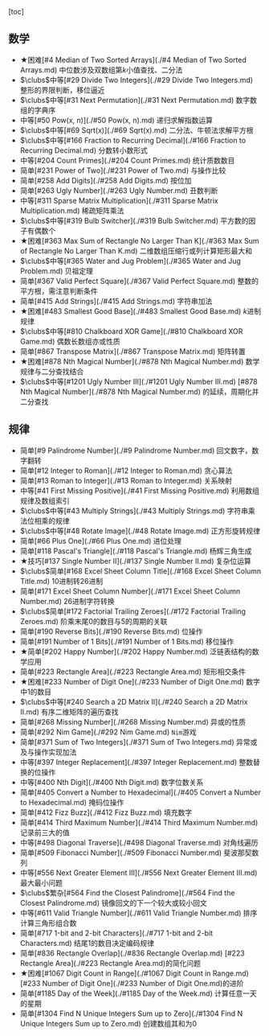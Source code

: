 [toc]

## 数学

* $\bigstar$困难[#4 Median of Two Sorted Arrays](./#4 Median of Two Sorted Arrays.md)    中位数涉及双数组第$k$小值查找、二分法
* $\clubs$中等[#29 Divide Two Integers](./#29 Divide Two Integers.md)    整形的界限判断，移位逼近
* $\clubs$中等[#31 Next Permutation](./#31 Next Permutation.md)    数字数组的字典序
* 中等[#50 Pow(x, n)](./#50 Pow(x, n).md)    递归求解指数运算
* $\clubs$中等[#69 Sqrt(x)](./#69 Sqrt(x).md)    二分法、牛顿法求解平方根
* $\clubs$中等[#166 Fraction to Recurring Decimal](./#166 Fraction to Recurring Decimal.md)    分数转小数形式
* 中等[#204 Count Primes](./#204 Count Primes.md)    统计质数数目
* 简单[#231 Power of Two](./#231 Power of Two.md)    与操作比较
* 简单[#258 Add Digits](./#258 Add Digits.md)    按位加
* 简单[#263 Ugly Number](./#263 Ugly Number.md)    丑数判断
* 中等[#311 Sparse Matrix Multiplication](./#311 Sparse Matrix Multiplication.md)    稀疏矩阵乘法
* $\clubs$中等[#319 Bulb Switcher](./#319 Bulb Switcher.md)    平方数的因子有偶数个
* $\bigstar$困难[#363 Max Sum of Rectangle No Larger Than K](./#363 Max Sum of Rectangle No Larger Than K.md)    二维数组压缩行或列计算矩形最大和
* $\clubs$中等[#365 Water and Jug Problem](./#365 Water and Jug Problem.md)    贝祖定理
* 简单[#367 Valid Perfect Square](./#367 Valid Perfect Square.md)    整数的平方根，需注意判断条件
* 简单[#415 Add Strings](./#415 Add Strings.md)    字符串加法
* $\bigstar$困难[#483 Smallest Good Base](./#483 Smallest Good Base.md)    $k$进制规律
* $\clubs$中等[#810 Chalkboard XOR Game](./#810 Chalkboard XOR Game.md)    偶数长数组亦或性质
* 简单[#867 Transpose Matrix](./#867 Transpose Matrix.md)    矩阵转置
* $\bigstar$困难[#878 Nth Magical Number](./#878 Nth Magical Number.md)    数学规律与二分查找结合
* $\clubs$中等[#1201 Ugly Number III](./#1201 Ugly Number III.md)    [#878 Nth Magical Number](./#878 Nth Magical Number.md) 的延续，周期化并二分查找

## 规律

* 简单[#9 Palindrome Number](./#9 Palindrome Number.md)    回文数字，数字翻转
* 简单[#12 Integer to Roman](./#12 Integer to Roman.md)    贪心算法
* 简单[#13 Roman to Integer](./#13 Roman to Integer.md)    关系映射
* 中等[#41 First Missing Positive](./#41 First Missing Positive.md)    利用数组规律及数组索引
* $\clubs$中等[#43 Multiply Strings](./#43 Multiply Strings.md)    字符串乘法位相乘的规律
* $\clubs$中等[#48 Rotate Image](./#48 Rotate Image.md)    正方形旋转规律
* 简单[#66 Plus One](./#66 Plus One.md)    进位处理
* 简单[#118 Pascal's Triangle](./#118 Pascal's Triangle.md)    杨辉三角生成
* $\bigstar$技巧[#137 Single Number II](./#137 Single Number II.md)    复杂位运算
* $\clubs$简单[#168 Excel Sheet Column Title](./#168 Excel Sheet Column Title.md)    10进制转26进制
* 简单[#171 Excel Sheet Column Number](./#171 Excel Sheet Column Number.md)    26进制字符转换
* $\clubs$简单[#172 Factorial Trailing Zeroes](./#172 Factorial Trailing Zeroes.md)    阶乘末尾0的数目与5的周期的关联
* 简单[#190 Reverse Bits](./#190 Reverse Bits.md)    位操作
* 简单[#191 Number of 1 Bits](./#191 Number of 1 Bits.md)    移位操作
* $\bigstar$简单[#202 Happy Number](./#202 Happy Number.md)    泛链表结构的数学应用
* 简单[#223 Rectangle Area](./#223 Rectangle Area.md)    矩形相交条件
* $\bigstar$困难[#233 Number of Digit One](./#233 Number of Digit One.md)    数字中1的数目
* $\clubs$中等[#240 Search a 2D Matrix II](./#240 Search a 2D Matrix II.md)    有序二维矩阵的遍历查找
* 简单[#268 Missing Number](./#268 Missing Number.md)    异或的性质
* 简单[#292 Nim Game](./#292 Nim Game.md)    `Nim`游戏
* 简单[#371 Sum of Two Integers](./#371 Sum of Two Integers.md)    异常或及与操作实现加法
* 中等[#397 Integer Replacement](./#397 Integer Replacement.md)    整数替换的位操作
* 中等[#400 Nth Digit](./#400 Nth Digit.md)    数字位数关系
* 简单[#405 Convert a Number to Hexadecimal](./#405 Convert a Number to Hexadecimal.md)    掩码位操作
* 简单[#412 Fizz Buzz](./#412 Fizz Buzz.md)    填充数字
* 简单[#414 Third Maximum Number](./#414 Third Maximum Number.md)    记录前三大的值
* 中等[#498 Diagonal Traverse](./#498 Diagonal Traverse.md)    对角线遍历
* 简单[#509 Fibonacci Number](./#509 Fibonacci Number.md)    斐波那契数列
* 中等[#556 Next Greater Element III](./#556 Next Greater Element III.md)    最大最小问题
* $\clubs$繁杂[#564 Find the Closest Palindrome](./#564 Find the Closest Palindrome.md)    镜像回文的下一个较大或较小回文
* 中等[#611 Valid Triangle Number](./#611 Valid Triangle Number.md)    排序计算三角形组合数
* 简单[#717 1-bit and 2-bit Characters](./#717 1-bit and 2-bit Characters.md)    结尾1的数目决定编码规律
* 简单[#836 Rectangle Overlap](./#836 Rectangle Overlap.md)    [#223 Rectangle Area](./#223 Rectangle Area.md)的简化问题
* $\bigstar$困难[#1067 Digit Count in Range](./#1067 Digit Count in Range.md)    [#233 Number of Digit One](./#233 Number of Digit One.md)的进阶
* 简单[#1185 Day of the Week](./#1185 Day of the Week.md)    计算任意一天的星期
* 简单[#1304 Find N Unique Integers Sum up to Zero](./#1304 Find N Unique Integers Sum up to Zero.md)    创建数组其和为0